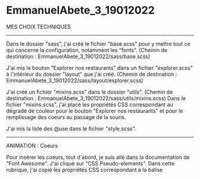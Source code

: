 # EmmanuelAbete_3_19012022

MES CHOIX TECHNIQUES
____________________

Dans le dossier "sass", j'ai créé le fichier "base.scss" pour y mettre tout ce qui concerne la configuration, notamment les "fonts". (Chemin de destination :  EmmanuelAbete_3_19012022/sass/base.scss)

J'ai mis le bouton "Explorer nos restaurants" dans un fichier "explorer.scss" à l'intérieur du dossier "layout" que j'ai créé. (Chemin de destination :  EmmanuelAbete_3_19012022/sass/layout/explorer.scss)

J'ai créé un fichier "mixins.scss" dans le dossier "utils". (Chemin de destination :  EmmanuelAbete_3_19012022/sass/utils/mixins.scss)
Dans le fichier "mixins.scss", j'ai placé les propriétés CSS correspondant au dégradé de couleur pour le bouton "Explorer nos restaurants" et pour le remplissage des coeurs au passage de la souris.

J'ai mis la liste des @use dans le fichier "style.scss". 
________________________________________________________

ANIMATION : Coeurs

Pour insérer les coeurs, tout d'abord, je suis allé dans la documentation de "Font Awesome". 
J'ai cliqué sur "CSS Pseudo-elements". Dans cette rubrique, j'ai copié les propriétés CSS correspondant à la balise <style> et je les ai collées dans un élément "::before" que j'ai créé. 

Ensuite, toujours dans la rubrique "CSS Pseudo-elements" de "Font Awesome", j'ai copié les propriétés CSS correspondant à la class ".login::before", et je les ai collées. J'ai fait quelques modifications pour que ça colle avec ce qui était demandé.

Ensuite, dans la propriété "content" que j'ai copiée, j'ai remplacé l'unicode "f007" par l'unicode "f004" correspondant au coeur provenant de "Font Awesome".
  
C'est en jouant sur le font-weight que j'ai pu créer le changement de forme du coeur au passage de la souris.

Les propriétés CSS du coeur, localisées dans l'élément "::before", je les ai refactorisées dans le fichier "mixins.scss".
  
Ensuite, j'ai créé l'élément "::after". J'y ai inclus les propriétés CSS que j'avais refactorisées dans mes "mixins", notamment le dégradé de couleurs. 
Pour que le coeur soit rempli au passage de la souris, j'ai changé le font-weight en 900.

Ensuite, j'ai configuré le ":hover" de la class .card__description de telle manière que l'élément "::after" ait une opacité de 1. 
  
Pour que le remplissage du coeur grossisse au passage de la souris, j'ai rajouté la propriété "transform" avec une valeur translateY de (-50%) et un scale de 1.1. 
________________________________________________________
  
ANIMATION : Carrés verts qui apparaissent
  
Dans le dossier "utils", j'ai créé un fichier "animations.scss". 
  
Dans ce fichier, j'ai créé une règle @keyframes que j'ai nommé "quarterspin" avec les propriétés CSS que vous pourrez voir. Et j'ai importé le "quarterspin" dans le ":hover" de "i". 

J'ai utilisé la propriété "white-space" avec la valeur "nowrap"  pour forcer le texte à rester sur une seule ligne.
  
Pour que la partie du texte située à l'extérieur ne soit pas visible lorsque je réduis le responsive, j'ai utilisé la propriété "overflow" avec la valeur "hidden".
  
Pour afficher les trois petits points qui indiquent que le texte est rogné, j'ai utilisé la propriété "text-overflow" avec la valeur "ellipsis".
  
Pour que le check des carrés verts gardent la même taille lorsque je réduis le responsive, j'ai appliqué la propriété "flex-shrink" avec une valeur de 0.
________________________________________________________
  
ANIMATION : Menus qui apparaissent progressivement
  
J'ai utilisé la pseudo-classe "nth-child(#{$i}) {animation-delay: 100ms *$i}".

Ca veut dire que le premier enfant de la class ".menus__category" a une animation-delay de 100ms, le deuxième enfant de la class ".menus__category" a une animation-delay de 200ms, le troisième enfant de la class ".menus__category" a une animation-delay de 300ms.
________________________________________________________
  
ANIMATION : Loader
  
J'ai copié l'élément "fas fa-circle-notch" provenant de "Font Awesome", et je l'ai collé dans "index.html".
  
Pour que le l'élément du loader reste à sa dernière place, j'ai utilisé la propriété "animation-fill-mode". En y appliquant la valeur "forwards", l'élément conserve la dernière position de l'animation.
________________________________________________________

